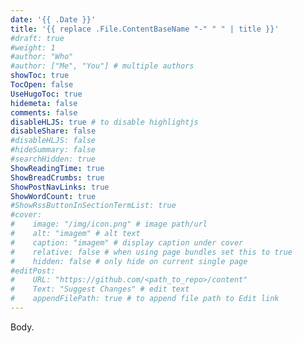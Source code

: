 ```yaml
---
date: '{{ .Date }}'
title: '{{ replace .File.ContentBaseName "-" " " | title }}'
#draft: true
#weight: 1
#author: "Who"
#author: ["Me", "You"] # multiple authors
showToc: true
TocOpen: false
UseHugoToc: true
hidemeta: false
comments: false
disableHLJS: true # to disable highlightjs
disableShare: false
#disableHLJS: false
#hideSummary: false
#searchHidden: true
ShowReadingTime: true
ShowBreadCrumbs: true
ShowPostNavLinks: true
ShowWordCount: true
#ShowRssButtonInSectionTermList: true
#cover:
#    image: "/img/icon.png" # image path/url
#    alt: "imagem" # alt text
#    caption: "imagem" # display caption under cover
#    relative: false # when using page bundles set this to true
#    hidden: false # only hide on current single page
#editPost:
#    URL: "https://github.com/<path_to_repo>/content"
#    Text: "Suggest Changes" # edit text
#    appendFilePath: true # to append file path to Edit link
---
```

Body.